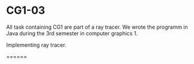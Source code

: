 CG1-03
======

All task containing CG1 are part of a ray tracer. We wrote the programm in Java during the 3rd semester in computer graphics 1.

Implementing ray tracer.


======
